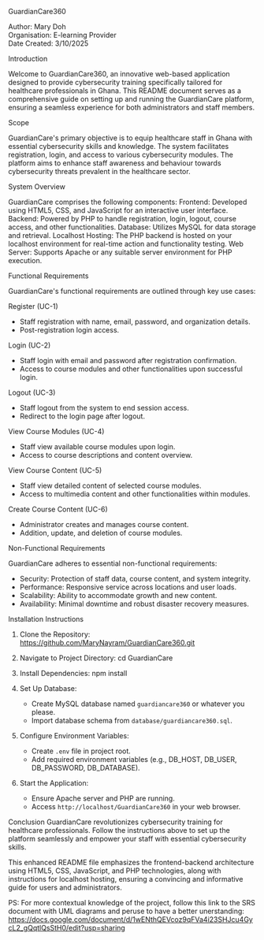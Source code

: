 GuardianCare360

Author: Mary Doh  
Organisation: E-learning Provider  
Date Created: 3/10/2025

Introduction

Welcome to GuardianCare360, an innovative web-based application designed to provide cybersecurity training specifically tailored for healthcare professionals in Ghana. This README document serves as a comprehensive guide on setting up and running the GuardianCare platform, ensuring a seamless experience for both administrators and staff members.

Scope

GuardianCare's primary objective is to equip healthcare staff in Ghana with essential cybersecurity skills and knowledge. The system facilitates registration, login, and access to various cybersecurity modules. The platform aims to enhance staff awareness and behaviour towards cybersecurity threats prevalent in the healthcare sector.

System Overview

GuardianCare comprises the following components:
Frontend: Developed using HTML5, CSS, and JavaScript for an interactive user interface.
Backend: Powered by PHP to handle registration, login, logout, course access, and other functionalities.
Database: Utilizes MySQL for data storage and retrieval.
Localhost Hosting: The PHP backend is hosted on your localhost environment for real-time action and functionality testing.
Web Server: Supports Apache or any suitable server environment for PHP execution.

Functional Requirements

GuardianCare's functional requirements are outlined through key use cases:

Register (UC-1)
   - Staff registration with name, email, password, and organization details.
   - Post-registration login access.

Login (UC-2)
   - Staff login with email and password after registration confirmation.
   - Access to course modules and other functionalities upon successful login.

Logout (UC-3)
   - Staff logout from the system to end session access.
   - Redirect to the login page after logout.

View Course Modules (UC-4)
   - Staff view available course modules upon login.
   - Access to course descriptions and content overview.

View Course Content (UC-5)
   - Staff view detailed content of selected course modules.
   - Access to multimedia content and other functionalities within modules.

Create Course Content (UC-6)
   - Administrator creates and manages course content.
   - Addition, update, and deletion of course modules.

Non-Functional Requirements

GuardianCare adheres to essential non-functional requirements:
- Security: Protection of staff data, course content, and system integrity.
- Performance: Responsive service across locations and user loads.
- Scalability: Ability to accommodate growth and new content.
- Availability: Minimal downtime and robust disaster recovery measures.

Installation Instructions

1. Clone the Repository:
https://github.com/MaryNayram/GuardianCare360.git

2. Navigate to Project Directory:
      cd GuardianCare

  3. Install Dependencies:
     npm install
   
4. Set Up Database:
   - Create MySQL database named `guardiancare360` or whatever you please.
   - Import database schema from `database/guardiancare360.sql`.

5. Configure Environment Variables:
   - Create `.env` file in project root.
   - Add required environment variables (e.g., DB_HOST, DB_USER, DB_PASSWORD, DB_DATABASE).

6. Start the Application:
   - Ensure Apache server and PHP are running.
   - Access `http://localhost/GuardianCare360` in your web browser.

Conclusion
GuardianCare revolutionizes cybersecurity training for healthcare professionals. Follow the instructions above to set up the platform seamlessly and empower your staff with essential cybersecurity skills.

This enhanced README file emphasizes the frontend-backend architecture using HTML5, CSS, JavaScript, and PHP technologies, along with instructions for localhost hosting, ensuring a convincing and informative guide for users and administrators.


PS: For more contextual knowledge of the project, follow this link to the SRS document with UML diagrams and peruse to have a better unerstanding: https://docs.google.com/document/d/1wENthQEVcoz9qFVa4i23SHJcu4GycL2_gQqtlQsStH0/edit?usp=sharing
